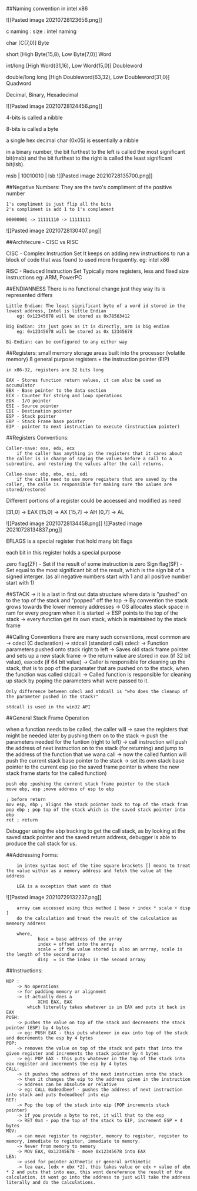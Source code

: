 ##Naming convention in intel x86

![[Pasted image 20210728123656.png]]

c naming : size : intel naming

char [C(7,0)] Byte

short [High Byte(15,8), Low Byte(7,0)] Word

int/long [High Word(31,16), Low Word(15,0)] Doubleword

double/long long [High Doubleword(63,32), Low Doubleword(31,0)] Quadword

Decimal, Binary, Hexadecimal 

![[Pasted image 20210728124456.png]]

4-bits is called a nibble

8-bits is called a byte

a single hex decimal char (0x05) is essentially a nibble

in a binary number, the bit furthest to the left is called the most significant bit(msb) and the bit furthest to the right is called the least significant bit(lsb).

msb
|
10010010
               |
			   lsb
![[Pasted image 20210728135700.png]]

##Negative Numbers:
	They are the two's compliment of the positive number
	
	1's compliment is just flip all the bits
	2's compliment is add 1 to 1's complement
	
	00000001 -> 11111110 -> 11111111
	
![[Pasted image 20210728130407.png]]
	
##Architecure - CISC vs RISC

CISC - Complex Instruction Set 
	It keeps on adding new instructions to run a block of code that was found to used more frequently.
	eg: intel x86
	
RISC - Reduced Instruction Set 
	Typically more registers, less and fixed size instructions
	eg: ARM, PowerPC

##ENDIANNESS
	There is no functional change just they way its is represented differs
	
	Little Endian: The least significant byte of a word id stored in the lowest address, Intel is little Endian
		eg: 0x12345678 will be stored as 0x78563412
	
	Big Endian: its just goes as it is directly, arm is big endian
		eg: 0x12345678 will be stored as 0x 12345678
		
	Bi-Endian: can be configured to any either way

##Registers:
	small memory storage areas built into the processor (volatile memory)
	8 general purpose registers + the instruction pointer (EIP)
	
	in x86-32, registers are 32 bits long
	
	EAX - Stores function return values, it can also be used as accumulator
	EBX - Base pointer to the data section
	ECX - Counter for string and loop operations
	EDX - I/O pointer
	ESI - Source pointer
	EDI - Destination pointer
	ESP - Stack pointer
	EBP - Stack Frame base pointer
	EIP - pointer to next instruction to execute (instruction pointer)
	

##Registers Conventions:

	Caller-save: eax, edx, ecx
		if the caller has anything in the registers that it cares about the caller is in charge of saving the values before a call to a subroutine, and restoring the values after the call returns.
		
	Callee-save: ebp, ebx, esi, edi
		if the calle need to use more registers that are saved by the caller, the calle is responsible for making sure the values are stored/restored
		

Different portions of a register could be accessed and modified as need

[31,0] -> EAX
[15,0] -> AX
[15,7] -> AH
[0,7] -> AL

![[Pasted image 20210728134458.png]]
![[Pasted image 20210728134837.png]]

EFLAGS is a special register that hold many bit flags

each bit in this register holds a special purpose

zero flag(ZF) - Set if the result of some instruction is zero 
Sign flag(SF) - Set equal to the most significant bit of the result, which is the sign bit of a signed interger. (as all negative numbers start with 1 and all positive number start with 1)

##STACK
	-> it is a last in first out data structure where data is "pushed" on to the top of the stack and "popped" off the top
	-> By convention the stack grows towards the lower memory addresses
	-> OS allocates stack space in ram for every program when it is started
	-> ESP points to the top of the stack
	-> every function get its own stack, which is maintained by the stack frame
	
##Calling Conventions
	there are many such conventions, most common are
		-> cdecl (C declaration)
		-> stdcall (standard call)
	cdecl:
		-> Function parameters pushed onto stack right to left
		-> Saves old stack frame pointer and sets up a new stack frame
		-> the return value are stored in eax (if 32 bit value), eax:edx (if 64 bit value)
		-> Caller is responsible for cleaning up the stack, that is to pop of the paramater that are pushed on to the stack, when the function was called
	stdcall:
		-> Called function is responsible for cleaning up stack by poping the parameters what were passed to it.
	
	Only difference between cdecl and stdcall is "who does the cleanup of the parameter pushed in the stack?"
	
	stdcall is used in the win32 API
	
##General Stack Frame Operation

when a function needs to be called, the caller will 
	-> save the registers that might be needed later by pushing them on to the stack
	-> push the parameters needed for the funtion (right to left)
	-> call instruction will push the address of next instruction on to the stack (for returning) and jump to the address of the function that we wana call
	-> now the called funtion will push the current stack base pointer to the stack
	-> set its own stack base pointer to the current esp (so the saved frame pointer is where the new stack frame starts for the called function)
	
```
push ebp ;pushing the current stack frame pointer to the stack
move ebp, esp ;move address of esp to ebp
```

```
; before return 
mov esp, ebp ; aligns the stack pointer back to top of the stack fram
pop ebp ; pop top of the stack which is the saved stack pointer into ebp
ret ; return
```

Debugger using the ebp tracking to get the call stack, as by looking at the saved stack pointer and the saved return address, debugger is able to produce the call stack for us.

##Addressing Forms:
		
		in intex syntax most of the time square brackets [] means to treat the value within as a memory address and fetch the value at the address
		
		LEA is a exception that wont do that
		
![[Pasted image 20210729132237.png]]
	
		array can accessed using this method [ base + index * scale + disp ]
		do the calculation and treat the result of the calculation as memeory address
		
		where,
				base = base address of the array
				index = offset into the array
				scale = if the value stored is also an arrray, scale is the length of the second array
				disp  = is the index in the second arraay
	
##Instructions:

	NOP :
		-> No operations
		-> for padding memory or alignment
		-> it actually does a  
				XCHG EAX, EAX 
			which literally takes whatever is in EAX and puts it back in EAX
	PUSH:
		-> pushes the value on top of the stack and decrements the stack pointer (ESP) by 4 bytes
		-> eg: PUSH EAX - this puts whatever in eax into top of the stack and decrements the esp by 4 bytes
	POP:
		-> removes the value on top of the stack and puts that into the given register and increments the stack pointer by 4 bytes
		-> eg: POP EAX - this puts whatever in the top of the stack into eax register and incerments the esp by 4 bytes
	CALL:
		-> it pushes the address of the next instruction onto the stack
		-> then it changes the eip to the address given in the instruction
		-> address can be absolute or relative
		-> eg: CALL 0xdeadbeef - pushes the address of next instruction into stack and puts 0xdeadbeef into eip
	RET:
		-> Pop the top of the stack into eip (POP increments stack pointer)
		-> if you provide a byte to ret, it will that to the esp
		-> RET 0x4 - pop the top of the stack to EIP, increment ESP + 4 bytes
	MOV:
		-> can move register to register, memory to register, register to memory, immediate to register, immediate to memory.
		-> Never from memory to memory
		-> MOV EAX, 0x12345678 - move 0x12345678 into EAX
	LEA:
		-> used for pointer aithmetic or general arthimetic
		-> lea eax, [edx + ebx *2], this takes value or edx + value of ebx * 2 and puts that into eax, this wont dereference the result of the calculation, it wont go into the address to just will take the address literally and do the calculations.
	
		
	 
		










		




